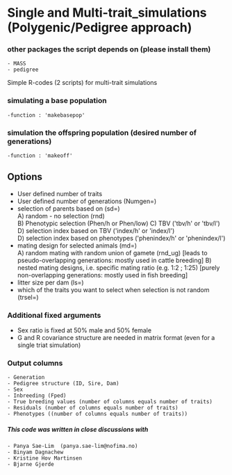 # Single and Multi-trait_simulations (Polygenic/Pedigree approach)

### other packages the script depends on (please install them)  
    - MASS  
    - pedigree  

Simple R-codes (2 scripts) for multi-trait simulations

### simulating a base population
    -function : 'makebasepop'

### simulation the offspring population (desired number of generations)
    -function : 'makeoff'

## Options
- User defined number of traits  
- User defined number of generations (Numgen=)  
- selection of parents based on (sd=)   
    A) random - no selection (rnd)  
    B) Phenotypic selection (Phen/h or Phen/low)
    C) TBV ('tbv/h' or 'tbv/l')  
    D) selection index based on TBV ('index/h' or 'index/l')  
    D) selection index based on phenotypes ('phenindex/h' or 'phenindex/l')  
- mating design for selected animals (md=)  
    A) random mating with random union of gamete (rnd_ug) [leads to pseudo-overlapping generations: mostly used in cattle breeding] 
    B) nested mating designs, i.e. specific mating ratio (e.g. 1:2 ; 1:25) [purely non-overlapping generations: mostly used in fish breeding]  
- litter size per dam (ls=)  
- which of the traits you want to select when selection is not random (trsel=)  

### Additional fixed arguments  
- Sex ratio is fixed at 50% male and 50% female  
- G and R covariance structure are needed in matrix format (even for a single triat simulation)  

### Output columns 
    - Generation
    - Pedigree structure (ID, Sire, Dam)
    - Sex
    - Inbreeding (Fped)
    - True breeding values (number of columns equals number of traits)
    - Residuals (number of columns equals number of traits)
    - Phenotypes ((number of columns equals number of traits))


##### This code was written in close discussions with  
	- Panya Sae-Lim  (panya.sae-lim@nofima.no)
	- Binyam Dagnachew  
	- Kristine Hov Martinsen  
	- Bjarne Gjerde  

